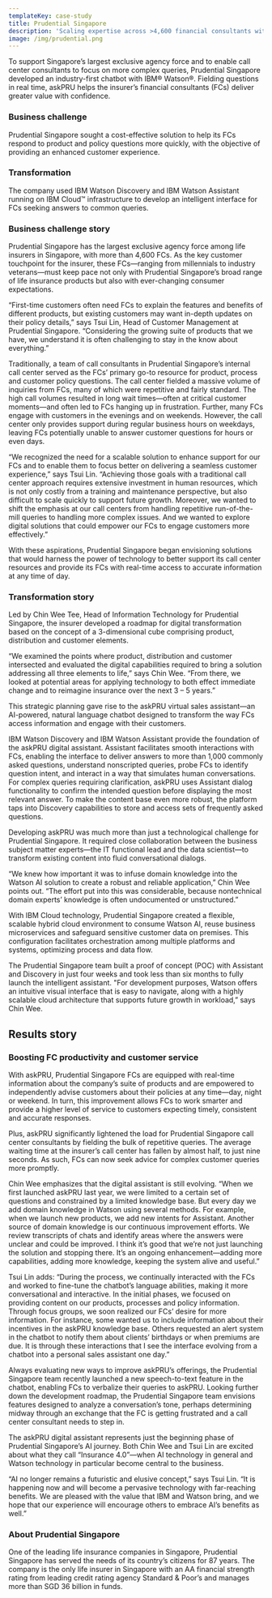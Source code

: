 ```yaml
---
templateKey: case-study
title: Prudential Singapore
description: 'Scaling expertise across >4,600 financial consultants with IBM Watson'
image: /img/prudential.png
---
```

To support Singapore’s largest exclusive agency force and to enable call center consultants to focus on more complex queries, Prudential Singapore developed an industry-first chatbot with IBM® Watson®. Fielding questions in real time, askPRU helps the insurer’s financial consultants (FCs) deliver greater value with confidence.

### Business challenge

Prudential Singapore sought a cost-effective solution to help its FCs respond to product and policy questions more quickly, with the objective of providing an enhanced customer experience.

### Transformation

The company used IBM Watson Discovery and IBM Watson Assistant running on IBM Cloud™ infrastructure to develop an intelligent interface for FCs seeking answers to common queries.

### Business challenge story

Prudential Singapore has the largest exclusive agency force among life insurers in Singapore, with more than 4,600 FCs. As the key customer touchpoint for the insurer, these FCs—ranging from millennials to industry veterans—must keep pace not only with Prudential Singapore’s broad range of life insurance products but also with ever-changing consumer expectations.

“First-time customers often need FCs to explain the features and benefits of different products, but existing customers may want in-depth updates on their policy details,” says Tsui Lin, Head of Customer Management at Prudential Singapore. “Considering the growing suite of products that we have, we understand it is often challenging to stay in the know about everything.”

Traditionally, a team of call consultants in Prudential Singapore’s internal call center served as the FCs’ primary go-to resource for product, process and customer policy questions. The call center fielded a massive volume of inquiries from FCs, many of which were repetitive and fairly standard. The high call volumes resulted in long wait times—often at critical customer moments—and often led to FCs hanging up in frustration. Further, many FCs engage with customers in the evenings and on weekends. However, the call center only provides support during regular business hours on weekdays, leaving FCs potentially unable to answer customer questions for hours or even days.

“We recognized the need for a scalable solution to enhance support for our FCs and to enable them to focus better on delivering a seamless customer experience,” says Tsui Lin. “Achieving those goals with a traditional call center approach requires extensive investment in human resources, which is not only costly from a training and maintenance perspective, but also difficult to scale quickly to support future growth. Moreover, we wanted to shift the emphasis at our call centers from handling repetitive run-of-the-mill queries to handling more complex issues. And we wanted to explore digital solutions that could empower our FCs to engage customers more effectively.”

With these aspirations, Prudential Singapore began envisioning solutions that would harness the power of technology to better support its call center resources and provide its FCs with real-time access to accurate information at any time of day.

### Transformation story

Led by Chin Wee Tee, Head of Information Technology for Prudential Singapore, the insurer developed a roadmap for digital transformation based on the concept of a 3-dimensional cube comprising product, distribution and customer elements.

“We examined the points where product, distribution and customer intersected and evaluated the digital capabilities required to bring a solution addressing all three elements to life,” says Chin Wee. “From there, we looked at potential areas for applying technology to both effect immediate change and to reimagine insurance over the next 3 – 5 years.”

This strategic planning gave rise to the askPRU virtual sales assistant—an AI-powered, natural language chatbot designed to transform the way FCs access information and engage with their customers.

IBM Watson Discovery and IBM Watson Assistant provide the foundation of the askPRU digital assistant. Assistant facilitates smooth interactions with FCs, enabling the interface to deliver answers to more than 1,000 commonly asked questions, understand nonscripted queries, probe FCs to identify question intent, and interact in a way that simulates human conversations. For complex queries requiring clarification, askPRU uses Assistant dialog functionality to confirm the intended question before displaying the most relevant answer. To make the content base even more robust, the platform taps into Discovery capabilities to store and access sets of frequently asked questions.

Developing askPRU was much more than just a technological challenge for Prudential Singapore. It required close collaboration between the business subject matter experts—the IT functional lead and the data scientist—to transform existing content into fluid conversational dialogs.

“We knew how important it was to infuse domain knowledge into the Watson AI solution to create a robust and reliable application,” Chin Wee points out. “The effort put into this was considerable, because nontechnical domain experts’ knowledge is often undocumented or unstructured.”

With IBM Cloud technology, Prudential Singapore created a flexible, scalable hybrid cloud environment to consume Watson AI, reuse business microservices and safeguard sensitive customer data on premises. This configuration facilitates orchestration among multiple platforms and systems, optimizing process and data flow.

The Prudential Singapore team built a proof of concept (POC) with Assistant and Discovery in just four weeks and took less than six months to fully launch the intelligent assistant. "For development purposes, Watson offers an intuitive visual interface that is easy to navigate, along with a highly scalable cloud architecture that supports future growth in workload,” says Chin Wee.



## Results story 

### Boosting FC productivity and customer service

With askPRU, Prudential Singapore FCs are equipped with real-time information about the company’s suite of products and are empowered to independently advise customers about their policies at any time—day, night or weekend. In turn, this improvement allows FCs to work smarter and provide a higher level of service to customers expecting timely, consistent and accurate responses.

Plus, askPRU significantly lightened the load for Prudential Singapore call center consultants by fielding the bulk of repetitive queries. The average waiting time at the insurer’s call center has fallen by almost half, to just nine seconds. As such, FCs can now seek advice for complex customer queries more promptly.

Chin Wee emphasizes that the digital assistant is still evolving. “When we first launched askPRU last year, we were limited to a certain set of questions and constrained by a limited knowledge base. But every day we add domain knowledge in Watson using several methods. For example, when we launch new products, we add new intents for Assistant. Another source of domain knowledge is our continuous improvement efforts. We review transcripts of chats and identify areas where the answers were unclear and could be improved. I think it’s good that we’re not just launching the solution and stopping there. It’s an ongoing enhancement—adding more capabilities, adding more knowledge, keeping the system alive and useful.”

Tsui Lin adds: “During the process, we continually interacted with the FCs and worked to fine-tune the chatbot’s language abilities, making it more conversational and interactive. In the initial phases, we focused on providing content on our products, processes and policy information. Through focus groups, we soon realized our FCs’ desire for more information. For instance, some wanted us to include information about their incentives in the askPRU knowledge base. Others requested an alert system in the chatbot to notify them about clients’ birthdays or when premiums are due. It is through these interactions that I see the interface evolving from a chatbot into a personal sales assistant one day.”

Always evaluating new ways to improve askPRU’s offerings, the Prudential Singapore team recently launched a new speech-to-text feature in the chatbot, enabling FCs to verbalize their queries to askPRU. Looking further down the development roadmap, the Prudential Singapore team envisions features designed to analyze a conversation’s tone, perhaps determining midway through an exchange that the FC is getting frustrated and a call center consultant needs to step in.

The askPRU digital assistant represents just the beginning phase of Prudential Singapore’s AI journey. Both Chin Wee and Tsui Lin are excited about what they call “Insurance 4.0”—when AI technology in general and Watson technology in particular become central to the business.

“AI no longer remains a futuristic and elusive concept,” says Tsui Lin. “It is happening now and will become a pervasive technology with far-reaching benefits. We are pleased with the value that IBM and Watson bring, and we hope that our experience will encourage others to embrace AI’s benefits as well.”

### About Prudential Singapore

One of the leading life insurance companies in Singapore, Prudential Singapore has served the needs of its country’s citizens for 87 years. The company is the only life insurer in Singapore with an AA financial strength rating from leading credit rating agency Standard & Poor’s and manages more than SGD 36 billion in funds.
